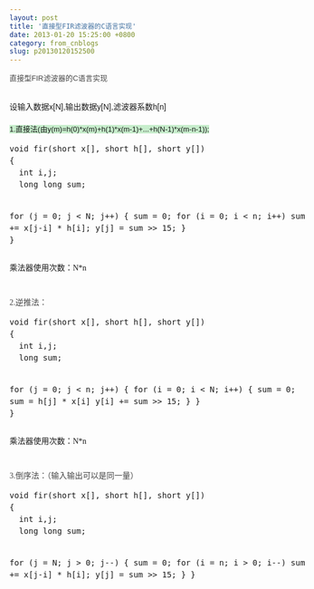 ```yaml
---
layout: post
title: '直接型FIR滤波器的C语言实现'
date: 2013-01-20 15:25:00 +0800
category: from_cnblogs
slug: p20130120152500
---
```



<div style="font-family:宋体,Verdana,Arial,Helvetica,sans-serif; line-height:20px; font-size:14px; clear:both; padding-bottom:10px">
<h2 style="margin:0px; padding:0px; border-width:0px; list-style:none; color:rgb(65,100,111); font-size:18px; font-family:微软雅黑,黑体; font-weight:300; display:inline">
<span style="font-family:Verdana,宋体,sans-serif; line-height:normal; color:rgb(70,70,70); font-size:13px">直接型FIR滤波器的C语言实现</span></h2>
&nbsp;&nbsp;</div>
<div style="font-family:宋体,Verdana,Arial,Helvetica,sans-serif; line-height:21px; font-size:14px">
<span style="font-family:simsun; line-height:1.5; color:rgb(70,70,70)"><br style="font-family:宋体,Verdana,Arial,Helvetica,sans-serif; line-height:1.5">
</span></div>
<span style="font-family:宋体,Verdana,Arial,Helvetica,sans-serif; font-size:14px; line-height:21px">设输入数据x[N],输出数据y[N],滤波器系数h[n]</span>
<div style="font-family:simsun; line-height:21px; font-size:14px; width:690px; clear:both; padding-top:18px; padding-bottom:30px; word-wrap:normal; word-break:normal; overflow:hidden">
<p style="margin-top:0px; margin-bottom:5px; padding-top:0px; padding-bottom:0px; border-width:0px; list-style:none; word-wrap:normal; word-break:normal">
<span style="font-family:Verdana,宋体,sans-serif; line-height:normal; font-size:13px"><span style="word-wrap:normal; word-break:normal; line-height:21px; background-color:rgb(199,237,204)">1.直接法(由y(m)=h(0)*x(m)&#43;h(1)*x(m-1)&#43;...&#43;h(N-1)*x(m-n-1));</span></span></p>
<p style="color:rgb(70,70,70); margin-top:0px; margin-bottom:5px; padding-top:0px; padding-bottom:0px; border-width:0px; list-style:none; word-wrap:normal; word-break:normal">
<pre name="code" class="cpp">void fir(short x[], short h[], short y[])
{
  int i,j;
  long long sum;  
 
  for (j = 0; j &lt; N; j++)
  {
    sum = 0;
    for (i = 0; i &lt; n; i++)
      sum += x[j-i] * h[i];
    y[j] = sum &gt;&gt; 15;
  }
}</pre>乘法器使用次数：N*n</p>
<p style="color:rgb(70,70,70); margin-top:0px; margin-bottom:5px; padding-top:0px; padding-bottom:0px; border-width:0px; list-style:none; word-wrap:normal; word-break:normal">
&nbsp;<wbr></p>
<p style="color:rgb(70,70,70); margin-top:0px; margin-bottom:5px; padding-top:0px; padding-bottom:0px; border-width:0px; list-style:none; word-wrap:normal; word-break:normal">
2.逆推法：</p>
<p style="color:rgb(70,70,70); margin-top:0px; margin-bottom:5px; padding-top:0px; padding-bottom:0px; border-width:0px; list-style:none; word-wrap:normal; word-break:normal">
<pre name="code" class="cpp">void fir(short x[], short h[], short y[])
{
  int i,j;
  long sum;  
 
  for (j = 0; j &lt; n; j++)
  {
    for (i = 0; i &lt; N; i++)
    {
      sum = 0;
      sum = h[j] * x[i]
      y[i] += sum &gt;&gt; 15;
    }
  }
}</pre>乘法器使用次数：N*n</p>
<p style="color:rgb(70,70,70); margin-top:0px; margin-bottom:5px; padding-top:0px; padding-bottom:0px; border-width:0px; list-style:none; word-wrap:normal; word-break:normal">
&nbsp;<wbr></p>
<p style="color:rgb(70,70,70); margin-top:0px; margin-bottom:5px; padding-top:0px; padding-bottom:0px; border-width:0px; list-style:none; word-wrap:normal; word-break:normal">
3.倒序法：（输入输出可以是同一量）</p>
<p style="color:rgb(70,70,70); margin-top:0px; margin-bottom:5px; padding-top:0px; padding-bottom:0px; border-width:0px; list-style:none; word-wrap:normal; word-break:normal">
<pre name="code" class="cpp">void fir(short x[], short h[], short y[])
{
  int i,j;
  long long sum;  
 
  for (j = N; j &gt; 0; j--)
  {
    sum = 0;
    for (i = n; i &gt; 0; i--)
      sum += x[j-i] * h[i];
    y[j] = sum &gt;&gt; 15;
  }
}</pre><br>
<br>
</p>
</div>
<br>
   
